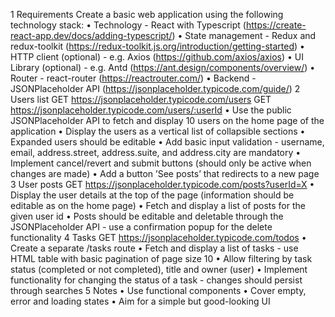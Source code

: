 1 Requirements
Create a basic web application using the following technology stack:
• Technology - React with Typescript (https://create-react-app.dev/docs/adding-typescript/)
• State management - Redux and redux-toolkit (https://redux-toolkit.js.org/introduction/getting-started)
• HTTP client (optional) - e.g. Axios (https://github.com/axios/axios)
• UI Library (optional) - e.g. Antd (https://ant.design/components/overview/)
• Router - react-router (https://reactrouter.com/)
• Backend - JSONPlaceholder API (https://jsonplaceholder.typicode.com/guide/)
2 Users list
GET https://jsonplaceholder.typicode.com/users
GET https://jsonplaceholder.typicode.com/users/:userId
• Use the public JSONPlaceholder API to fetch and display 10 users on the home page of the application
• Display the users as a vertical list of collapsible sections
• Expanded users should be editable
• Add basic input validation - username, email, address.street, address.suite, and address.city are
mandatory
• Implement cancel/revert and submit buttons (should only be active when changes are made)
• Add a button ’See posts’ that redirects to a new page
3 User posts
GET https://jsonplaceholder.typicode.com/posts?userId=X
• Display the user details at the top of the page (information should be editable as on the home page)
• Fetch and display a list of posts for the given user id
• Posts should be editable and deletable through the JSONPlaceholder API - use a confirmation popup for
the delete functionality
4 Tasks
GET https://jsonplaceholder.typicode.com/todos
• Create a separate /tasks route
• Fetch and display a list of tasks - use HTML table with basic pagination of page size 10
• Allow filtering by task status (completed or not completed), title and owner (user)
• Implement functionality for changing the status of a task - changes should persist through searches
5 Notes
• Use functional components
• Cover empty, error and loading states
• Aim for a simple but good-looking UI